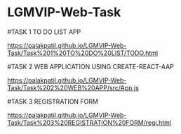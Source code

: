 # LGMVIP-Web-Task
#TASK 1 TO DO LIST APP

https://palakpatil.github.io/LGMVIP-Web-Task/Task%201%20TO%20DO%20LIST/TODO.html

#TASK 2 WEB APPLICATION USING CREATE-REACT-AAP

https://palakpatil.github.io/LGMVIP-Web-Task/Task%202%20WEB%20APP/src/App.js

#TASK 3 REGISTRATION FORM

https://palakpatil.github.io/LGMVIP-Web-Task/Task%203%20REGISTRATION%20FORM/regi.html

